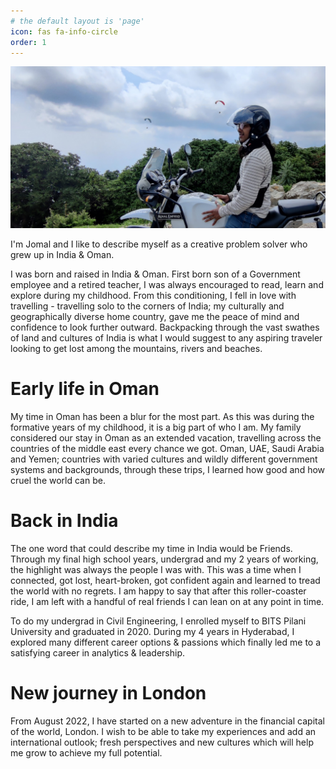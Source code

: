 ```yaml
---
# the default layout is 'page'
icon: fas fa-info-circle
order: 1
---
```


![About](assets/images/about_me.jpeg)



I'm Jomal and I like to describe myself as a creative problem solver who grew up in India & Oman.

I was born and raised in India & Oman. First born son of a Government employee and a retired teacher, I was always encouraged to read, learn and explore during my childhood. From this conditioning, I fell in love with travelling - travelling solo to the corners of India; my culturally and geographically diverse home country, gave me the peace of mind and confidence to look further outward. Backpacking through the vast swathes of land and cultures of India is what I would suggest to any aspiring traveler looking to get lost among the mountains, rivers and beaches.

# Early life in Oman

My time in Oman has been a blur for the most part. As this was during the formative years of my childhood, it is a big part of who I am. My family considered our stay in Oman as an extended vacation, travelling across the countries of the middle east every chance we got. Oman, UAE, Saudi Arabia and Yemen; countries with varied cultures and wildly different government systems and backgrounds, through these trips, I learned how good and how cruel the world can be.

# Back in India

The one word that could describe my time in India would be Friends. Through my final high school years, undergrad and my 2 years of working, the highlight was always the people I was with. This was a time when I connected, got lost, heart-broken, got confident again and learned to tread the world with no regrets. I am happy to say that after this roller-coaster ride, I am left with a handful of real friends I can lean on at any point in time.

To do my undergrad in Civil Engineering, I enrolled myself to BITS Pilani University and graduated in 2020. During my 4 years in Hyderabad, I explored many different career options & passions which finally led me to a satisfying career in analytics & leadership.

# New journey in London

From August 2022, I have started on a new adventure in the financial capital of the world, London. I wish to be able to take my experiences and add an international outlook; fresh perspectives and new cultures which will help me grow to achieve my full potential.